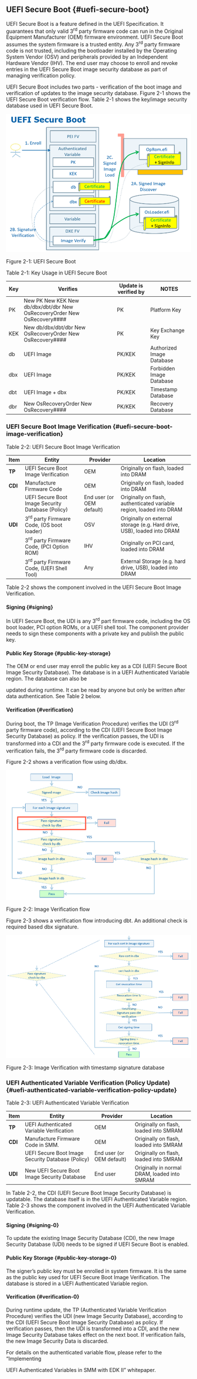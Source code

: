 ## UEFI Secure Boot {#uefi-secure-boot}

UEFI Secure Boot is a feature defined in the UEFI Specification. It guarantees that only valid 3<sup>rd</sup> party firmware code can run in the Original Equipment Manufacturer (OEM) firmware environment. UEFI Secure Boot assumes the system firmware is a trusted entity. Any 3<sup>rd</sup> party firmware code is not trusted, including the bootloader installed by the Operating System Vendor (OSV) and peripherals provided by an Independent Hardware Vendor (IHV). The end user may choose to enroll and revoke entries in the UEFI Secure Boot image security database as part of managing verification policy.

UEFI Secure Boot includes two parts - verification of the boot image and verification of updates to the image security database. Figure 2-1 shows the UEFI Secure Boot verification flow. Table 2-1 shows the key/image security database used in UEFI Secure Boot.

![](media/image2.png)

Figure 2-1: UEFI Secure Boot

Table 2-1: Key Usage in UEFI Secure Boot

| **Key** | **Verifies** | **Update is verified by** | **NOTES** |
| --- | --- | --- | --- |
| PK | New PK New KEK New db/dbx/dbt/dbr New OsRecoveryOrder New OsRecovery#### | PK | Platform Key |
| KEK | New db/dbx/dbt/dbr New OsRecoveryOrder New OsRecovery#### | PK | Key Exchange Key |
| db | UEFI Image | PK/KEK | Authorized Image Database |
| dbx | UEFI Image | PK/KEK | Forbidden Image Database |
| dbt | UEFI Image + dbx | PK/KEK | Timestamp Database |
| dbr | New OsRecoveryOrder New OsRecovery#### | PK/KEK | Recovery Database |

### UEFI Secure Boot Image Verification {#uefi-secure-boot-image-verification}

Table 2-2: UEFI Secure Boot Image Verification

| **Item** | **Entity** | **Provider** | **Location** |
| --- | --- | --- | --- |
| **TP** | UEFI Secure Boot Image Verification | OEM | Originally on flash, loaded into DRAM |
| **CDI** | Manufacture Firmware Code | OEM | Originally on flash, loaded into DRAM |
|  | UEFI Secure Boot Image Security Database (Policy) | End user (or OEM default) | Originally on flash, authenticated variable region, loaded into DRAM |
| **UDI** | 3<sup>rd</sup> party Firmware Code, (OS boot loader) | OSV | Originally on external storage (e.g. Hard drive, USB), loaded into DRAM |
|  | 3<sup>rd</sup> party Firmware Code, (PCI Option ROM) | IHV | Originally on PCI card, loaded into DRAM |
|  | 3<sup>rd</sup> party Firmware Code, (UEFI Shell Tool) | Any | External Storage (e.g. hard drive, USB), loaded into DRAM |

Table 2-2 shows the component involved in the UEFI Secure Boot Image Verification.

#### Signing {#signing}

In UEFI Secure Boot, the UDI is any 3<sup>rd</sup> part firmware code, including the OS boot loader, PCI option ROMs, or a UEFI shell tool. The component provider needs to sign these components with a private key and publish the public key.

#### Public Key Storage {#public-key-storage}

The OEM or end user may enroll the public key as a CDI (UEFI Secure Boot Image Security Database). The database is in a UEFI Authenticated Variable region. The database can also be

updated during runtime. It can be read by anyone but only be written after data authentication. See Table 2 below.

#### Verification {#verification}

During boot, the TP (Image Verification Procedure) verifies the UDI (3<sup>rd</sup> party firmware code), according to the CDI (UEFI Secure Boot Image Security Database) as policy. If the verification passes, the UDI is transformed into a CDI and the 3<sup>rd</sup> party firmware code is executed. If the verification fails, the 3<sup>rd</sup> party firmware code is discarded.

Figure 2-2 shows a verification flow using db/dbx.

![](media/image3.png)

Figure 2-2: Image Verification flow

Figure 2-3 shows a verification flow introducing dbt. An additional check is required based dbx signature.

![](media/image4.png)

Figure 2-3: Image Verification with timestamp signature database

### UEFI Authenticated Variable Verification (Policy Update) {#uefi-authenticated-variable-verification-policy-update}

Table 2-3: UEFI Authenticated Variable Verification

| **Item** | **Entity** | **Provider** | **Location** |
| --- | --- | --- | --- |
| **TP** | UEFI Authenticated Variable Verification | OEM | Originally on flash, loaded into SMRAM |
| **CDI** | Manufacture Firmware Code in SMM. | OEM | Originally on flash, loaded into SMRAM |
|  | UEFI Secure Boot Image Security Database (Policy) | End user (or OEM default) | Originally on flash, loaded into SMRAM |
| **UDI** | New UEFI Secure Boot Image Security Database | End user | Originally in normal DRAM, loaded into SMRAM |

In Table 2-2, the CDI (UEFI Secure Boot Image Security Database) is updatable. The database itself is in the UEFI Authenticated Variable region. Table 2-3 shows the component involved in the UEFI Authenticated Variable Verification.

#### Signing {#signing-0}

To update the existing Image Security Database (CDI), the new Image Security Database (UDI) needs to be signed if UEFI Secure Boot is enabled.

#### Public Key Storage {#public-key-storage-0}

The signer’s public key must be enrolled in system firmware. It is the same as the public key used for UEFI Secure Boot Image Verification. The database is stored in a UEFI Authenticated Variable region.

#### Verification {#verification-0}

During runtime update, the TP (Authenticated Variable Verification Procedure) verifies the UDI (new Image Security Database), according to the CDI (UEFI Secure Boot Image Security Database) as policy. If verification passes, then the UDI is transformed into a CDI, and the new Image Security Database takes effect on the next boot. If verification fails, the new Image Security Data is discarded.

For details on the authenticated variable flow, please refer to the “Implementing

UEFI Authenticated Variables in SMM with EDK II” whitepaper.